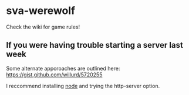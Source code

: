 # sva-werewolf
Check the wiki for game rules!

## If you were having trouble starting a server last week

Some alternate apporoaches are outlined here:
https://gist.github.com/willurd/5720255

I reccommend installing [node](https://nodejs.org/en/) and trying the http-server option.
